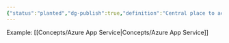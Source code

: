 ```yaml
---
{"status":"planted","dg-publish":true,"definition":"Central place to access and mange your api","tags":["concept/SRE/cloud"],"creation_date":"2024-05-02 17:01","permalink":"/concepts/api-gateway/","dgPassFrontmatter":true}
---
```


Example: [[Concepts/Azure App Service\|Concepts/Azure App Service]]